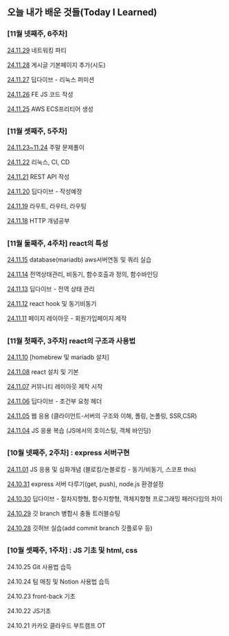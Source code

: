 ## 오늘 내가 배운 것들(Today I Learned)

### [11월 넷째주, 6주차]

[24.11.29](https://github.com/100-hours-a-week/june-til/blob/main/2024-11-29.md) 네트워킹 파티

[24.11.28](https://github.com/100-hours-a-week/june-til/blob/main/2024-11-28.md) 게시글 기본페이지 추가(시도)

[24.11.27](https://github.com/100-hours-a-week/june-til/blob/main/2024-11-27.md) 딥다이브 - 리눅스 퍼미션 

[24.11.26](https://github.com/100-hours-a-week/june-til/blob/main/2024-11-26.md) FE JS 코드 작성

[24.11.25](https://github.com/100-hours-a-week/june-til/blob/main/2024-11-25.md) AWS ECS프리티어 생성


##


### [11월 셋째주, 5주차]

[24.11.23~11.24](https://github.com/100-hours-a-week/june-til/blob/main/2024-11-23_24.md) 주말 문제풀이

[24.11.22](https://github.com/100-hours-a-week/june-til/blob/main/2024-11-22.md) 리눅스, CI, CD

[24.11.21](https://github.com/100-hours-a-week/june-til/blob/main/2024-11-21.md) REST API 작성

[24.11.20](https://github.com/100-hours-a-week/june-til/blob/main/2024-11-20.md) 딥다이브 - 작성예정 

[24.11.19](https://github.com/100-hours-a-week/june-til/blob/main/2024-11-19.md) 라우트, 라우터, 라우팅

[24.11.18](https://github.com/100-hours-a-week/june-til/blob/main/2024-11-18.md) HTTP 개념공부



##

### [11월 둘째주, 4주차] react의 특성

[24.11.15](https://github.com/100-hours-a-week/june-til/blob/main/2024-11-15.md) database(mariadb) aws서버연동 및 쿼리 실습

[24.11.14](https://github.com/100-hours-a-week/june-til/blob/main/2024-11-14.md) 전역상태관리, 비동기, 함수호출과 정의, 함수바인딩

[24.11.13](https://github.com/100-hours-a-week/june-til/blob/main/2024-11-13.md) 딥다이브 - 전역 상태 관리 

[24.11.12](https://github.com/100-hours-a-week/june-til/blob/main/2024-11-12.md) react hook 및 동기비동기

[24.11.11](https://github.com/100-hours-a-week/june-til/blob/main/2024-11-11) 페이지 레이아웃 - 회원가입페이지 제작

##


### [11월 첫째주, 3주차] react의 구조과 사용법

[24.11.10](https://github.com/100-hours-a-week/june-til/blob/main/2024-11-10.md) [homebrew 및 mariadb 설치]

[24.11.08](https://github.com/100-hours-a-week/june-til/blob/main/2024-11-08.md) react 설치 및 기본

[24.11.07](https://github.com/100-hours-a-week/june-til/blob/main/2024-11-07.md) 커뮤니티 레이아웃 제작 시작

[24.11.06](https://github.com/100-hours-a-week/june-til/blob/main/2024-11-06.md) 딥다이브 - 조건부 요청 헤더

[24.11.05](https://github.com/100-hours-a-week/june-til/blob/main/2024-11-05.md) 웹 응용 (클라이언트-서버의 구조와 이해, 폴링, 논폴링, SSR,CSR)

[24.11.04](https://github.com/100-hours-a-week/june-til/blob/main/2024-11-04.md) JS 응용 복습 (JS에서의 호이스팅, 객체 바인딩)

##

### [10월 넷째주, 2주차] : express 서버구현


[24.11.01](https://github.com/100-hours-a-week/june-til/blob/main/2024-11-01.md) JS 응용 및 심화개념 (블로킹/논블로킹 - 동기/비동기, 스코프 this)

[24.10.31](https://github.com/100-hours-a-week/june-til/blob/main/2024-10-31.md) express 서버 다루기(get, push), node.js 환경설정

[24.10.30](https://github.com/100-hours-a-week/june-til/blob/main/2024-10-30.md) 딥다이브 - 절차지향형, 함수지향형, 객체지향형 프로그래밍 패러다임의 차이

[24.10.29](https://github.com/100-hours-a-week/june-til/blob/main/2024-10-29.md) 깃 branch 병합시 충돌 트러블슈팅

[24.10.28](https://github.com/100-hours-a-week/june-til/blob/main/2024-10-28.md) 깃허브 실습(add commit branch 깃플로우 등)

##

### [10월 셋째주, 1주차] : JS 기초 및 html, css

24.10.25 Git 사용법 습득

24.10.24 팀 매칭 및 Notion 사용법 습득

24.10.23 front-back 기초

24.10.22 JS기초

24.10.21 카카오 클라우드 부트캠프 OT
